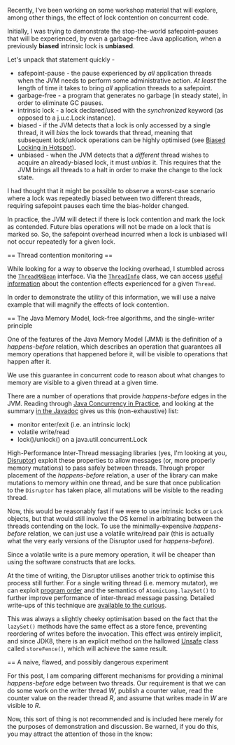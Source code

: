 Recently, I've been working on some workshop material that will explore, 
among other things, the effect of lock contention on concurrent code.

Initially, I was trying to demonstrate the stop-the-world safepoint-pauses
that will be experienced, by even a garbage-free Java application,
when a previously __biased__ intrinsic lock is __unbiased__.

Let's unpack that statement quickly - 

   * safepoint-pause - the pause experienced by *all* application threads when the JVM needs to perform some administrative action. *At least* the length of time it takes to bring *all* application threads to a safepoint.
   * garbage-free - a program that generates no garbage (in steady state), in order to eliminate GC pauses.
   * intrinsic lock - a lock declared/used with the *synchronized* keyword (as opposed to a j.u.c.Lock instance).
   * biased - if the JVM detects that a lock is only accessed by a single thread, it will *bias* the lock towards that thread, meaning that subsequent lock/unlock operations can be highly optimised (see [Biased Locking in Hotspot](https://blogs.oracle.com/dave/entry/biased_locking_in_hotspot)).
   * unbiased - when the JVM detects that a *different* thread wishes to acquire an already-biased lock, it must *unbias* it. This requires that the JVM brings all threads to a halt in order to make the change to the lock state.

I had thought that it might be possible to observe a worst-case scenario
where a lock was repeatedly biased between two different threads, requiring 
safepoint pauses each time the bias-holder changed.

In practice, the JVM will detect if there is lock contention and mark the
lock as contended. Future bias operations will not be made on a lock that
is marked so. So, the safepoint overhead incurred when a lock is unbiased
will not occur repeatedly for a given lock.

== Thread contention monitoring ==

While looking for a way to observe the locking overhead, I stumbled across the
[`ThreadMXBean`](http://download.java.net/java/jigsaw/docs/api/java/lang/management/ThreadMXBean.html)
interface. Via the [`ThreadInfo`](http://download.java.net/java/jigsaw/docs/api/java/lang/management/ThreadInfo.html)
class, we can access 
[useful information](http://download.java.net/java/jigsaw/docs/api/java/lang/management/ThreadInfo.html#SyncStats) 
about the contention effects experienced for a given `Thread`.

In order to demonstrate the utility of this information, we will use a 
naive example that will magnify the effects of lock contention.

== The Java Memory Model, lock-free algorithms, and the single-writer principle

One of the features of the Java Memory Model (JMM) is the definition of a *happens-before*
relation, which describes an operation that guarantees all memory operations that happened
before it, will be visible to operations that happen after it.

We use this guarantee in concurrent code to reason about what changes to memory are
visible to a given thread at a given time.

There are a number of operations that provide *happens-before* edges in the JVM.
Reading through [Java Concurrency in Practice](http://jcip.net/), and looking at the summary 
[in the Javadoc](https://docs.oracle.com/javase/8/docs/api/java/util/concurrent/package-summary.html#MemoryVisibility)
gives us this (non-exhaustive) list:

   * monitor enter/exit (i.e. an intrinsic lock)
   * volatile write/read
   * lock()/unlock() on a java.util.concurrent.Lock

High-Performance Inter-Thread messaging libraries (yes, I'm looking at you, 
[Disruptor](https://github.com/LMAX-Exchange/disruptor)) exploit these properties to allow 
messages (or, more properly memory mutations) to pass safely between threads. Through proper placement
of the *happens-before* relation, a user of the library can make mutations to memory within one
thread, and be sure that once publication to the `Disruptor` has taken place, all mutations
will be visible to the reading thread.

Now, this would be reasonably fast if we were to use intrinsic locks or `Lock` objects, but that
would still involve the OS kernel in arbitrating between the threads contending on the lock.
To use the minimally-expensive *happens-before* relation, we can just use a volatile write/read 
pair (this is actually what the very early versions of the Disruptor used for *happens-before*).

Since a volatile write is a pure memory operation, it will be cheaper than using the 
software constructs that are locks.

At the time of writing, the Disruptor utilises another trick to optimise this process 
still further. For a single writing thread (i.e. memory mutator), we can exploit [program
order](http://stackoverflow.com/questions/15654276/interpretation-of-program-order-rule-in-java-concurrency) 
and the semantics of `AtomicLong.lazySet()` to further improve performance of inter-thread
message passing. Detailed write-ups of this technique are 
[available to the curious](http://psy-lob-saw.blogspot.co.uk/2012/12/atomiclazyset-is-performance-win-for.html).

This was always a slightly cheeky optimisation based on the fact that the `lazySet()` methods
have the same effect as a store fence, preventing reordering of writes before the invocation.
This effect was entirely implicit, and since JDK8, there is an explicit method on the hallowed
[Unsafe](http://hg.openjdk.java.net/jdk8u/jdk8u/jdk/file/8b04ee324a1a/src/share/classes/sun/misc/Unsafe.java#l1123)
class called `storeFence()`, which will achieve the same result.

== A naive, flawed, and possibly dangerous experiment

For this post, I am comparing different mechanisms for providing a minimal *happens-before* edge
between two threads. Our requirement is that we can do some work on the writer thread *W*, publish a counter
value, read the counter value on the reader thread *R*, and assume that writes made in *W* are visible
to *R*.

Now, this sort of thing is not recommended and is included here merely for the purposes of 
demonstration and discussion. Be warned, if you do this, you may attract the attention of those in the know:
 
